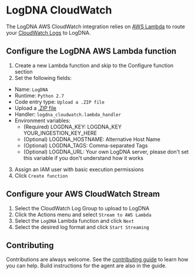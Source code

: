 # LogDNA CloudWatch

The LogDNA AWS CloudWatch integration relies on [AWS Lambda](https://aws.amazon.com/documentation/lambda/) to route your [CloudWatch Logs](http://docs.aws.amazon.com/AmazonCloudWatch/latest/logs/WhatIsCloudWatchLogs.html) to LogDNA.

## Configure the LogDNA AWS Lambda function

1. Create a new Lambda function and skip to the Configure function section
2. Set the following fields:
* Name: `LogDNA`
* Runtime: `Python 2.7`
* Code entry type: `Upload a .ZIP file`
* Upload a [.ZIP file](https://github.com/logdna/aws-cloudwatch/raw/master/bin/lambda.zip)
* Handler: `logdna_cloudwatch.lambda_handler`
* Environment variables: 
    * (Required) LOGDNA_KEY: LOGDNA_KEY YOUR_INGESTION_KEY_HERE
    * (Optional) LOGDNA_HOSTNAME: Alternative Host Name
    * (Optional) LOGDNA_TAGS: Comma-separated Tags
    * (Optional) LOGDNA_URL: Your own LogDNA server, please don't set this variable if you don't understand how it works
3. Assign an IAM user with basic execution permissions
4. Click `Create function`

## Configure your AWS CloudWatch Stream

1. Select the CloudWatch Log Group to upload to LogDNA
2. Click the Actions menu and select `Stream to AWS Lambda`
3. Select the `LogDNA` Lambda function and click `Next`
4. Select the desired log format and click `Start Streaming`

## Contributing

Contributions are always welcome. See the [contributing guide](/CONTRIBUTING.md) to learn how you can help. Build instructions for the agent are also in the guide.
